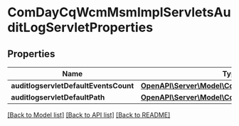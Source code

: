 # ComDayCqWcmMsmImplServletsAuditLogServletProperties

## Properties
Name | Type | Description | Notes
------------ | ------------- | ------------- | -------------
**auditlogservletDefaultEventsCount** | [**OpenAPI\Server\Model\ConfigNodePropertyInteger**](ConfigNodePropertyInteger.md) |  | [optional] 
**auditlogservletDefaultPath** | [**OpenAPI\Server\Model\ConfigNodePropertyString**](ConfigNodePropertyString.md) |  | [optional] 

[[Back to Model list]](../README.md#documentation-for-models) [[Back to API list]](../README.md#documentation-for-api-endpoints) [[Back to README]](../README.md)


